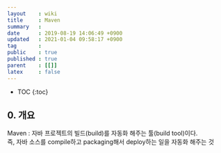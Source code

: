 ```yaml
---
layout    : wiki
title     : Maven
summary   : 
date      : 2019-08-19 14:06:49 +0900
updated   : 2021-01-04 09:58:17 +0900
tag       : 
public    : true
published : true
parent    : [[]]
latex     : false
---
```

* TOC
{:toc}

## 0. 개요
Maven : 자바 프로젝트의 빌드(build)를 자동화 해주는 툴(build tool)이다.  
즉, 자바 소스를 compile하고 packaging해서 deploy하는 일을 자동화 해주는 것


